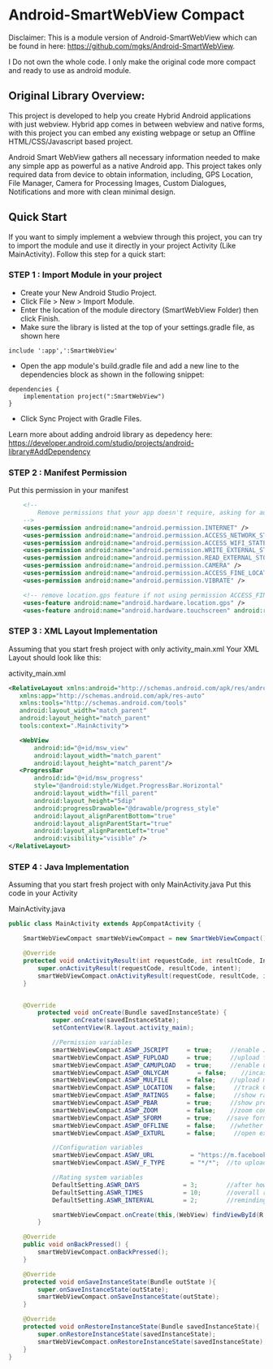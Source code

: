 # Android-SmartWebView Compact
Disclaimer: This is a module version of Android-SmartWebView which can be found in here: https://github.com/mgks/Android-SmartWebView.

I Do not own the whole code. I only make the original code more compact and ready to use as android module.

## Original Library Overview:
This project is developed to help you create Hybrid Android applications with just webview. Hybrid app comes in between webview and native forms, with this project you can embed any existing webpage or setup an Offline HTML/CSS/Javascript based project.

Android Smart WebView gathers all necessary information needed to make any simple app as powerful as a native Android app. This project takes only required data from device to obtain information, including, GPS Location, File Manager, Camera for Processing Images, Custom Dialogues, Notifications and more with clean minimal design.


## Quick Start
If you want to simply implement a webview through this project, you can try to import the module and use it directly in your project Activity (Like MainActivity). Follow this step for a quick start:

### STEP 1 : Import Module in your project
* Create your New Android Studio Project.
* Click File > New > Import Module.
* Enter the location of the module directory (SmartWebView Folder) then click Finish.
* Make sure the library is listed at the top of your settings.gradle file, as shown here 
```
include ':app',':SmartWebView'
```
* Open the app module's build.gradle file and add a new line to the dependencies block as shown in the following snippet:
```
dependencies {
    implementation project(":SmartWebView")
}
```
* Click Sync Project with Gradle Files.

Learn more about adding android library as depedency here: https://developer.android.com/studio/projects/android-library#AddDependency

### STEP 2 : Manifest Permission

Put this permission in your manifest
```xml
    <!--
        Remove permissions that your app doesn't require, asking for authority over unwanted information can cause damage to your reputation among your users
    -->
    <uses-permission android:name="android.permission.INTERNET" />
    <uses-permission android:name="android.permission.ACCESS_NETWORK_STATE" />
    <uses-permission android:name="android.permission.ACCESS_WIFI_STATE" />
    <uses-permission android:name="android.permission.WRITE_EXTERNAL_STORAGE"/>
    <uses-permission android:name="android.permission.READ_EXTERNAL_STORAGE" />
    <uses-permission android:name="android.permission.CAMERA" />
    <uses-permission android:name="android.permission.ACCESS_FINE_LOCATION" />
    <uses-permission android:name="android.permission.VIBRATE" />

    <!-- remove location.gps feature if not using permission ACCESS_FINE_LOCATION -->
    <uses-feature android:name="android.hardware.location.gps" />
    <uses-feature android:name="android.hardware.touchscreen" android:required="false" />
```

### STEP 3 : XML Layout Implementation
Assuming that you start fresh project with only activity_main.xml
Your XML Layout should look like this:

activity_main.xml
 ```xml
<RelativeLayout xmlns:android="http://schemas.android.com/apk/res/android"
    xmlns:app="http://schemas.android.com/apk/res-auto"
    xmlns:tools="http://schemas.android.com/tools"
    android:layout_width="match_parent"
    android:layout_height="match_parent"
    tools:context=".MainActivity">

    <WebView
        android:id="@+id/msw_view"
        android:layout_width="match_parent"
        android:layout_height="match_parent"/>
    <ProgressBar
        android:id="@+id/msw_progress"
        style="@android:style/Widget.ProgressBar.Horizontal"
        android:layout_width="fill_parent"
        android:layout_height="5dip"
        android:progressDrawable="@drawable/progress_style"
        android:layout_alignParentBottom="true"
        android:layout_alignParentStart="true"
        android:layout_alignParentLeft="true"
        android:visibility="visible" />
</RelativeLayout>
```

### STEP 4 : Java Implementation
Assuming that you start fresh project with only MainActivity.java
Put this code in your Activity

MainActivity.java
```java
public class MainActivity extends AppCompatActivity {

    SmartWebViewCompact smartWebViewCompact = new SmartWebViewCompact();

    @Override
    protected void onActivityResult(int requestCode, int resultCode, Intent intent) {
        super.onActivityResult(requestCode, resultCode, intent);
        smartWebViewCompact.onActivityResult(requestCode, resultCode, intent);
    }


    @Override
        protected void onCreate(Bundle savedInstanceState) {
            super.onCreate(savedInstanceState);
            setContentView(R.layout.activity_main);

            //Permission variables
            smartWebViewCompact.ASWP_JSCRIPT     = true;     //enable JavaScript for webview
            smartWebViewCompact.ASWP_FUPLOAD     = true;     //upload file from webview
            smartWebViewCompact.ASWP_CAMUPLOAD   = true;     //enable upload from camera for photos
            smartWebViewCompact.ASWP_ONLYCAM        = false;	//incase you want only camera files to upload
            smartWebViewCompact.ASWP_MULFILE     = false;    //upload multiple files in webview
            smartWebViewCompact.ASWP_LOCATION    = false;     //track GPS locations
            smartWebViewCompact.ASWP_RATINGS     = false;     //show ratings dialog; auto configured, edit method get_rating() for customizations
            smartWebViewCompact.ASWP_PBAR        = true;     //show progress bar in app
            smartWebViewCompact.ASWP_ZOOM        = false;    //zoom control for webpages view
            smartWebViewCompact.ASWP_SFORM       = true;    //save form cache and auto-fill information
            smartWebViewCompact.ASWP_OFFLINE     = false;    //whether the loading webpages are offline or online
            smartWebViewCompact.ASWP_EXTURL      = false;     //open external url with default browser instead of app webview

            //Configuration variables
            smartWebViewCompact.ASWV_URL          = "https://m.facebook.com"; //complete URL of your website or webpage
            smartWebViewCompact.ASWV_F_TYPE       = "*/*";  //to upload any file type using "*/*"; check file type references for more

            //Rating system variables
            DefaultSetting.ASWR_DAYS            = 3;        //after how many days of usage would you like to show the dialoge
            DefaultSetting.ASWR_TIMES           = 10;       //overall request launch times being ignored
            DefaultSetting.ASWR_INTERVAL        = 2;        //reminding users to rate after days interval

            smartWebViewCompact.onCreate(this,(WebView) findViewById(R.id.msw_view),(ProgressBar) findViewById(R.id.msw_progress));
        }

    @Override
    public void onBackPressed() {
        smartWebViewCompact.onBackPressed();
    }

    @Override
    protected void onSaveInstanceState(Bundle outState ){
        super.onSaveInstanceState(outState);
        smartWebViewCompact.onSaveInstanceState(outState);
    }

    @Override
    protected void onRestoreInstanceState(Bundle savedInstanceState){
        super.onRestoreInstanceState(savedInstanceState);
        smartWebViewCompact.onRestoreInstanceState(savedInstanceState);
    }
}

```

